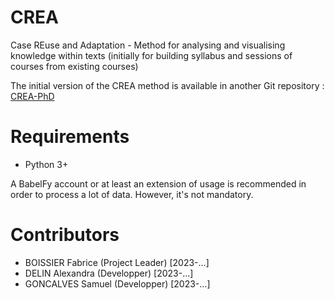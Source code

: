# CREA
Case REuse and Adaptation - Method for analysing and visualising knowledge within texts (initially for building syllabus and sessions of courses from existing courses)


The initial version of the CREA method is available in another Git repository : [CREA-PhD](https://github.com/metalbobinou/CREA-phd)

# Requirements
- Python 3+

A BabelFy account or at least an extension of usage is recommended in order to process a lot of data.
However, it's not mandatory.


# Contributors
- BOISSIER Fabrice (Project Leader) [2023-...]
- DELIN Alexandra (Developper) [2023-...]
- GONCALVES Samuel (Developper) [2023-...]

